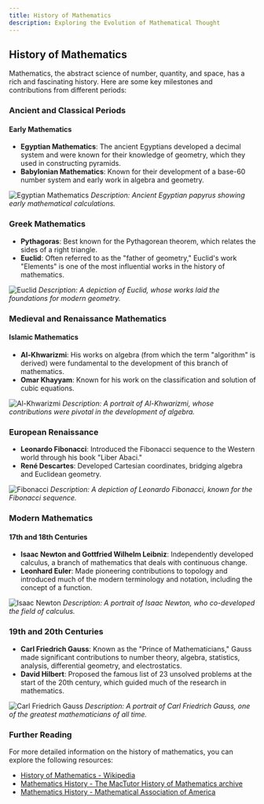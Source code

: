 ```yaml
---
title: History of Mathematics
description: Exploring the Evolution of Mathematical Thought
---
```


## History of Mathematics

Mathematics, the abstract science of number, quantity, and space, has a rich and fascinating history. Here are some key milestones and contributions from different periods:

### Ancient and Classical Periods

#### Early Mathematics
- **Egyptian Mathematics**: The ancient Egyptians developed a decimal system and were known for their knowledge of geometry, which they used in constructing pyramids.
- **Babylonian Mathematics**: Known for their development of a base-60 number system and early work in algebra and geometry.

![Egyptian Mathematics](/assets/images/egyptian_mathematics.webp)
*Description: Ancient Egyptian papyrus showing early mathematical calculations.*

### Greek Mathematics
- **Pythagoras**: Best known for the Pythagorean theorem, which relates the sides of a right triangle.
- **Euclid**: Often referred to as the "father of geometry," Euclid's work "Elements" is one of the most influential works in the history of mathematics.

![Euclid](/assets/images/euclid.webp)
*Description: A depiction of Euclid, whose works laid the foundations for modern geometry.*

### Medieval and Renaissance Mathematics

#### Islamic Mathematics
- **Al-Khwarizmi**: His works on algebra (from which the term "algorithm" is derived) were fundamental to the development of this branch of mathematics.
- **Omar Khayyam**: Known for his work on the classification and solution of cubic equations.

![Al-Khwarizmi](/assets/images/al_khwarizmi.webp)
*Description: A portrait of Al-Khwarizmi, whose contributions were pivotal in the development of algebra.*

### European Renaissance
- **Leonardo Fibonacci**: Introduced the Fibonacci sequence to the Western world through his book "Liber Abaci."
- **René Descartes**: Developed Cartesian coordinates, bridging algebra and Euclidean geometry.

![Fibonacci](/assets/images/fibonacci.webp)
*Description: A depiction of Leonardo Fibonacci, known for the Fibonacci sequence.*

### Modern Mathematics

#### 17th and 18th Centuries
- **Isaac Newton and Gottfried Wilhelm Leibniz**: Independently developed calculus, a branch of mathematics that deals with continuous change.
- **Leonhard Euler**: Made pioneering contributions to topology and introduced much of the modern terminology and notation, including the concept of a function.

![Isaac Newton](/assets/images/newton.webp)
*Description: A portrait of Isaac Newton, who co-developed the field of calculus.*

### 19th and 20th Centuries
- **Carl Friedrich Gauss**: Known as the "Prince of Mathematicians," Gauss made significant contributions to number theory, algebra, statistics, analysis, differential geometry, and electrostatics.
- **David Hilbert**: Proposed the famous list of 23 unsolved problems at the start of the 20th century, which guided much of the research in mathematics.

![Carl Friedrich Gauss](/assets/images/gauss.webp)
*Description: A portrait of Carl Friedrich Gauss, one of the greatest mathematicians of all time.*

### Further Reading

For more detailed information on the history of mathematics, you can explore the following resources:
- [History of Mathematics - Wikipedia](https://en.wikipedia.org/wiki/History_of_mathematics)
- [Mathematics History - The MacTutor History of Mathematics archive](https://mathshistory.st-andrews.ac.uk/)
- [Mathematics History - Mathematical Association of America](https://www.maa.org/the-math-our-history)